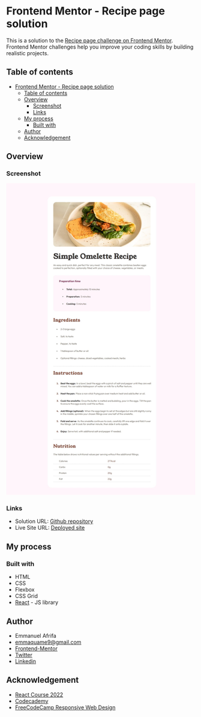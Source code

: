 # Frontend Mentor - Recipe page solution

This is a solution to the [Recipe page challenge on Frontend Mentor](https://www.frontendmentor.io/challenges/recipe-page-KiTsR8QQKm). Frontend Mentor challenges help you improve your coding skills by building realistic projects. 

## Table of contents

- [Frontend Mentor - Recipe page solution](#frontend-mentor---recipe-page-solution)
  - [Table of contents](#table-of-contents)
  - [Overview](#overview)
    - [Screenshot](#screenshot)
    - [Links](#links)
  - [My process](#my-process)
    - [Built with](#built-with)
  - [Author](#author)
  - [Acknowledgement](#acknowledgement)

## Overview

### Screenshot

![Screenshot of the webpage](./Screenshot_12-8-2024_102349_localhost.jpeg)

### Links

- Solution URL: [Github repository](https://github.com/Emmanuel-Afrifa/recipe-page)
- Live Site URL: [Deployed site](https://recipe-page-sol-frontend.netlify.app/)

## My process
### Built with

- HTML
- CSS
- Flexbox
- CSS Grid
- [React](https://reactjs.org/) - JS library


## Author
- Emmanuel Afrifa
- [emmaquame9@gmail.com](mailto:emmaquame9@gmail.com)
- [Frontend-Mentor](https://www.frontendmentor.io/profile/Emmanuel-Afrifa)
- [Twitter](https://twitter.com/Emma33712365)
- [Linkedin](https://www.linkedin.com/in/emmanuel-afrifa-840674214/)

## Acknowledgement
- [React Course 2022](https://www.youtube.com/watch?v=bMknfKXIFA8&t=122s&pp=ygVHUmVhY3QgQ291cnNlICBCZWdpbm5lcnMgVHV0b3JpYWwgZm9yIFJlYWN0IEphdmFTY3JpcHQgTGlicmFyeSAyMDIyXzM2MHA%3D)
- [Codecademy](https://www.codecademy.com/)
- [FreeCodeCamp Responsive Web Design](https://www.freecodecamp.org/learn/responsive-web-design/)